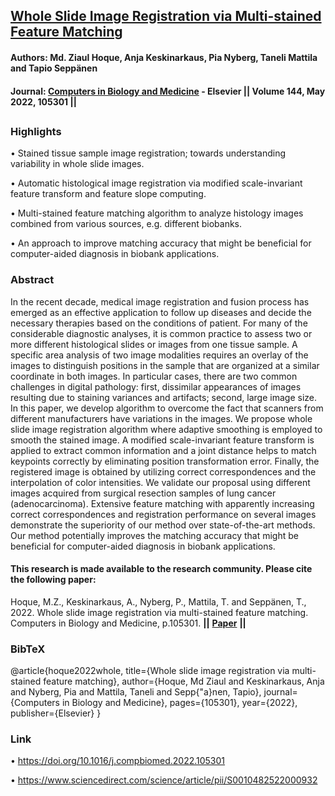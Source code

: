 ## [Whole Slide Image Registration via Multi-stained Feature Matching](https://www.sciencedirect.com/science/article/pii/S0010482522000932)
#### Authors: Md. Ziaul Hoque, Anja Keskinarkaus, Pia Nyberg, Taneli Mattila and Tapio Seppänen
#### Journal: [Computers in Biology and Medicine](https://www.sciencedirect.com/journal/computers-in-biology-and-medicine) - Elsevier **||** Volume 144, May 2022, 105301 **||**
##

### Highlights
•  Stained tissue sample image registration; towards understanding variability in whole slide images.

•  Automatic histological image registration via modified scale-invariant feature transform and feature slope computing.

•  Multi-stained feature matching algorithm to analyze histology images combined from various sources, e.g. different biobanks.

•  An approach to improve matching accuracy that might be beneficial for computer-aided diagnosis in biobank applications.

### Abstract
In the recent decade, medical image registration and fusion process has emerged as an effective application to follow up diseases and decide the necessary therapies based on the conditions of patient. For many of the considerable diagnostic analyses, it is common practice to assess two or more different histological slides or
images from one tissue sample. A specific area analysis of two image modalities requires an overlay of the images to distinguish positions in the sample that are organized at a similar coordinate in both images. In particular cases, there are two common challenges in digital pathology: first, dissimilar appearances of images resulting due to staining variances and artifacts; second, large image size. In this paper, we develop algorithm to overcome the fact that scanners from different manufacturers have variations in the images. We propose whole slide image registration algorithm where adaptive smoothing is employed to smooth the stained image. A modified scale-invariant feature transform is applied to extract common information and a joint distance helps to match keypoints correctly by eliminating position transformation error. Finally, the registered image is obtained by utilizing correct correspondences and the interpolation of color intensities. We validate our proposal using different images acquired from surgical resection samples of lung cancer (adenocarcinoma). Extensive feature matching with apparently increasing correct correspondences and registration performance on several images demonstrate the superiority of our method over state-of-the-art methods. Our method potentially improves the matching accuracy that might be beneficial for computer-aided diagnosis in biobank applications.

#### This research is made available to the research community. Please cite the following paper:                              
Hoque, M.Z., Keskinarkaus, A., Nyberg, P., Mattila, T. and Seppänen, T., 2022. Whole slide image registration via multi-stained feature matching. Computers in Biology and Medicine, p.105301. **||** **[Paper](https://www.sciencedirect.com/science/article/pii/S0010482522000932/pdfft?isDTMRedir=true&download=true)** **||**

### BibTeX

@article{hoque2022whole,
  title={Whole slide image registration via multi-stained feature matching},
  author={Hoque, Md Ziaul and Keskinarkaus, Anja and Nyberg, Pia and Mattila, Taneli and Sepp{\"a}nen, Tapio},
  journal={Computers in Biology and Medicine},
  pages={105301},
  year={2022},
  publisher={Elsevier}
}

### Link
• https://doi.org/10.1016/j.compbiomed.2022.105301

• https://www.sciencedirect.com/science/article/pii/S0010482522000932


